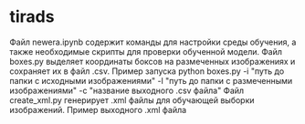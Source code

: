 # tirads

Файл  newera.ipynb содержит команды для настройки среды обучения, а также необходимые скрипты для проверки обученной модели.
Файл boxes.py выделяет координаты боксов на размеченных изображениях и сохраняет их в файл .csv. 
Пример запуска python boxes.py -i "путь до папки с исходными изображениями" -l "путь до папки с размеченными изображениями" -c "название выходного .csv файла"
Файл create_xml.py генерирует .xml файлы для обучающей выборки изображений. Пример выходного .xml файла 

